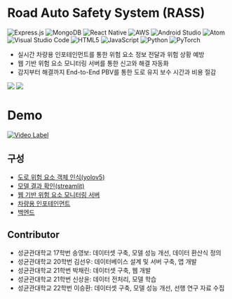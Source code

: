 # Road Auto Safety System (RASS)
![Express.js](https://img.shields.io/badge/express.js-%23404d59.svg?style=for-the-badge&logo=express&logoColor=%2361DAFB)
![MongoDB](https://img.shields.io/badge/MongoDB-%234ea94b.svg?style=for-the-badge&logo=mongodb&logoColor=white)
![React Native](https://img.shields.io/badge/react_native-%2320232a.svg?style=for-the-badge&logo=react&logoColor=%2361DAFB)
![AWS](https://img.shields.io/badge/AWS-%23FF9900.svg?style=for-the-badge&logo=amazon-aws&logoColor=white)
![Android Studio](https://img.shields.io/badge/Android%20Studio-3DDC84.svg?style=for-the-badge&logo=android-studio&logoColor=white)
![Atom](https://img.shields.io/badge/Atom-%2366595C.svg?style=for-the-badge&logo=atom&logoColor=white)
![Visual Studio Code](https://img.shields.io/badge/Visual%20Studio%20Code-0078d7.svg?style=for-the-badge&logo=visual-studio-code&logoColor=white)
![HTML5](https://img.shields.io/badge/html5-%23E34F26.svg?style=for-the-badge&logo=html5&logoColor=white)
![JavaScript](https://img.shields.io/badge/javascript-%23323330.svg?style=for-the-badge&logo=javascript&logoColor=%23F7DF1E)
![Python](https://img.shields.io/badge/python-3670A0?style=for-the-badge&logo=python&logoColor=ffdd54)
![PyTorch](https://img.shields.io/badge/PyTorch-%23EE4C2C.svg?style=for-the-badge&logo=PyTorch&logoColor=white)
- 실시간 차량용 인포테인먼트를 통한 위험 요소 정보 전달과 위험 상황 예방
- 웹 기반 위험 요소 모니터링 서버를 통한 신고와 해결 자동화
- 감지부터 해결까지 End-to-End PBV를 통한 도로 유지 보수 시간과 비용 절감
<img src="https://user-images.githubusercontent.com/85543502/220603104-f6b97387-bccb-4f33-8ee2-c1633565b60c.PNG">
<img src="https://user-images.githubusercontent.com/85543502/220603269-05159d6a-a934-46eb-9b43-75d44b53819e.PNG">

# Demo
[![Video Label](https://user-images.githubusercontent.com/85543502/220599378-332489a4-455c-4c9e-b91f-2ce6f743c522.png)](https://youtu.be/XCahGoZmlJg)

## 구성
- [도로 위험 요소 객체 인식(yolov5) ](https://github.com/2023-Hyundai-mobis-Hackathon/road-hazard-detection)
- [모델 결과 확인(streamlit)](https://github.com/2023-Hyundai-mobis-Hackathon/YOLO_streamlit)
- [웹 기반 위험 요소 모니터링 서버](https://github.com/2023-Hyundai-mobis-Hackathon/RoadKeeper_WEB)
- [차량용 인포테인먼트](https://github.com/2023-Hyundai-mobis-Hackathon/RoadKeeper_Front)
- [백엔드](https://github.com/2023-Hyundai-mobis-Hackathon/RoadKeeper_Backend)

## Contributor
- 성균관대학교 17학번 송영보: 데이터셋 구축, 모델 성능 개선, 데이터 환산식 정의
- 성균관대학교 20학번 김선우: 데이터베이스 설계 및 서버 구축, 앱 개발
- 성균관대학교 21학번 박채린: 데이터셋 구축, 웹 개발
- 성균관대학교 21학번 신상윤: 데이터 전처리, 모델 학습
- 성균관대학교 22학번 이승환: 데이터셋 구축, 모델 성능 개선, 선행 연구 자료 수집
